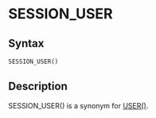 # SESSION_USER

## Syntax

```sql
SESSION_USER()
```

## Description

SESSION_USER() is a synonym for [USER()](/built-in-functions/secondary-functions/information-functions/user/).